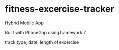 # fitness-excercise-tracker

Hybrid Mobile App

Built with PhoneGap using framework 7

track type, date, length of excercise

